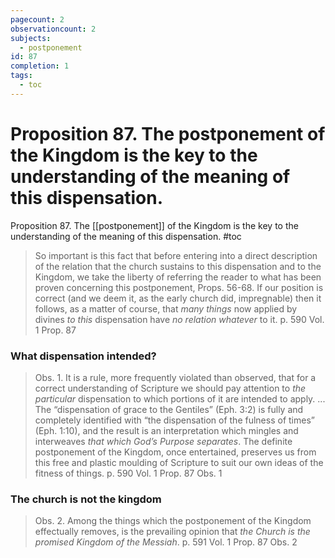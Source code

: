 ```yaml
---
pagecount: 2
observationcount: 2
subjects:
  - postponement
id: 87
completion: 1
tags:
  - toc
---
```

# Proposition 87. The postponement of the Kingdom is the key to the understanding of the meaning of this dispensation.

Proposition 87. The [[postponement]] of the Kingdom is the key to the understanding of the meaning of this dispensation.
#toc

>So important is this fact that before entering into a direct description of the relation that the church sustains to this dispensation and to the Kingdom, we take the liberty of referring the reader to what has been proven concerning this postponement, Props. 56-68. If our position is correct (and we deem it, as the early church did, impregnable) then it follows, as a matter of course, that *many things* now applied by divines *to this* dispensation have *no relation whatever* to it.
>p. 590 Vol. 1 Prop. 87
### What dispensation intended?
>Obs. 1. It is a rule, more frequently violated than observed, that for a correct understanding of Scripture we should pay attention to *the particular* dispensation to which portions of it are intended to apply.
>...
>The “dispensation of grace to the Gentiles” (Eph. 3:2) is fully and completely identified with “the dispensation of the fulness of times” (Eph. 1:10), and the result is an interpretation which mingles and interweaves *that which God’s Purpose separates*. The definite postponement of the Kingdom, once entertained, preserves us from this free and plastic moulding of Scripture to suit our own ideas of the fitness of things.
>p. 590 Vol. 1 Prop. 87  Obs. 1
### The church is not the kingdom
>Obs. 2. Among the things which the postponement of the Kingdom effectually removes, is the prevailing opinion that *the Church is the promised Kingdom of the Messiah*.
>p. 591 Vol. 1 Prop. 87  Obs. 2